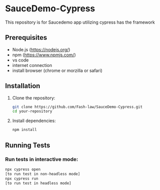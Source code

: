 # SauceDemo-Cypress
This repository is for Saucedemo app utilizing cypress has the framework 
## Prerequisites

- Node.js (https://nodejs.org/)
- npm (https://www.npmjs.com/)
- vs code
- internet connection
- install browser (chrome or morzilla or safari)

## Installation

1. Clone the repository:

    ```bash
    git clone https://github.com/Fash-law/SauceDemo-Cypress.git
    cd your-repository
    ```

2. Install dependencies:

    ```bash
    npm install
    ```

## Running Tests

### Run tests in interactive mode:

```bash
npx cypress open
[to run test in non-headless mode]
npx cypress run  
[to run test in headless mode]

